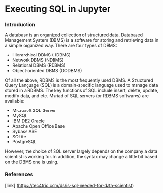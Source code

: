 # Executing SQL in Jupyter
### Introduction
A database is an organized collection of structured data. Databased Management System (DBMS) is a software for storing and retrieving data in a simple organized way. There are four types of DBMS: </br>
* Hierarchical DBMS (HDBMS)
* Network DBMS (NDBMS)
* Relational DBMS (RDBMS)
* Object-oriented DBMS (OODBMS) </br>

Of all the above, RDBMS is the most frequently used DBMS. A Structured Query Language (SQL) is a domain-specific language used to manage data stored in a RDBMS. The key functions of SQL include insert, delete, update, modify data, and etc. Myriad of SQL servers (or RDBMS softwares) are available: </br>

* Microsoft SQL Server
* MySQL
* IBM DB2 Oracle
* Apache Open Office Base
* Sybase ASE
* SQLite
* PostgreSQL </br>

However, the choice of SQL server largely depends on the company a data scientist is working for. In addition, the syntax may change a little bit based on the DBMS one is using.

### References
[link]
(https://tec4tric.com/ds/is-sql-needed-for-data-scientist)
